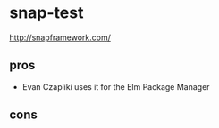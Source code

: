 # snap-test

http://snapframework.com/

## pros

- Evan Czapliki uses it for the Elm Package Manager

## cons
